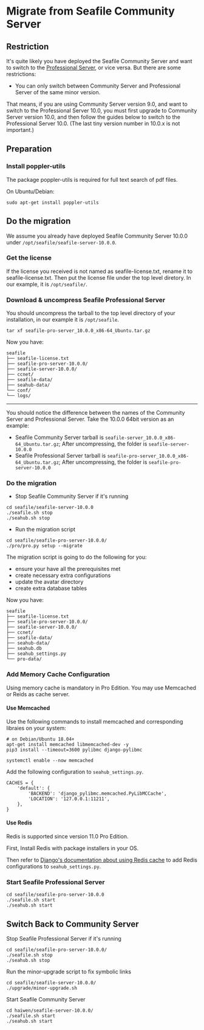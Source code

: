 # Migrate from Seafile Community Server

## Restriction

It's quite likely you have deployed the Seafile Community Server and want to switch to the [Professional Server](http://seafile.com/en/product/private_server/), or vice versa. But there are some restrictions:

* You can only switch between Community Server and Professional Server of the same minor version.

That means, if you are using Community Server version 9.0, and want to switch to the Professional Server 10.0, you must first upgrade to Community Server version 10.0, and then follow the guides below to switch to the Professional Server 10.0. (The last tiny version number in 10.0.x is not important.)

## Preparation

### Install poppler-utils

The package poppler-utils is required for full text search of pdf files.

On Ubuntu/Debian:

```
sudo apt-get install poppler-utils

```


## Do the migration

We assume you already have deployed Seafile Community Server 10.0.0 under `/opt/seafile/seafile-server-10.0.0`. 

### Get the license

If the license you received is not named as seafile-license.txt, rename it to seafile-license.txt. Then put the license file under the top level diretory. In our example, it is `/opt/seafile/`.

### Download & uncompress Seafile Professional Server

You should uncompress the tarball to the top level directory of your installation, in our example it is `/opt/seafile`.

```
tar xf seafile-pro-server_10.0.0_x86-64_Ubuntu.tar.gz

```

Now you have:

```
seafile
├── seafile-license.txt
├── seafile-pro-server-10.0.0/
├── seafile-server-10.0.0/
├── ccnet/
├── seafile-data/
├── seahub-data/
└── conf/
└── logs/

```

---

You should notice the difference between the names of the Community Server and Professional Server. Take the 10.0.0 64bit version as an example:

* Seafile Community Server tarball is `seafile-server_10.0.0_x86-64_Ubuntu.tar.gz`; After uncompressing, the folder is `seafile-server-10.0.0`
* Seafile Professional Server tarball is `seafile-pro-server_10.0.0_x86-64_Ubuntu.tar.gz`; After uncompressing, the folder is `seafile-pro-server-10.0.0`
    

### Do the migration

* Stop Seafile Community Server if it's running


```
cd seafile/seafile-server-10.0.0
./seafile.sh stop
./seahub.sh stop

```

* Run the migration script 


```
cd seafile/seafile-pro-server-10.0.0/
./pro/pro.py setup --migrate

```

The migration script is going to do the following for you:

* ensure your have all the prerequisites met
* create necessary extra configurations
* update the avatar directory
* create extra database tables

Now you have:

```
seafile
├── seafile-license.txt
├── seafile-pro-server-10.0.0/
├── seafile-server-10.0.0/
├── ccnet/
├── seafile-data/
├── seahub-data/
├── seahub.db
├── seahub_settings.py
└── pro-data/

```

### Add Memory Cache Configuration

Using memory cache is mandatory in Pro Edition. You may use Memcached or Reids as cache server.

#### Use Memcached

Use the following commands to install memcached and corresponding libraies on your system:

```
# on Debian/Ubuntu 18.04+
apt-get install memcached libmemcached-dev -y
pip3 install --timeout=3600 pylibmc django-pylibmc

systemctl enable --now memcached
```


Add the following configuration to `seahub_settings.py`.

```
CACHES = {
    'default': {
        'BACKEND': 'django_pylibmc.memcached.PyLibMCCache',
        'LOCATION': '127.0.0.1:11211',
    },
}

```

#### Use Redis

Redis is supported since version 11.0 Pro Edition.

First, Install Redis with package installers in your OS.

Then refer to [Django's documentation about using Redis cache](https://docs.djangoproject.com/en/4.2/topics/cache/#redis) to add Redis configurations to `seahub_settings.py`.

### Start Seafile Professional Server

```
cd seafile/seafile-pro-server-10.0.0
./seafile.sh start
./seahub.sh start

```

## Switch Back to Community Server

Stop Seafile Professional Server if it's running


```
cd seafile/seafile-pro-server-10.0.0/
./seafile.sh stop
./seahub.sh stop

```

Run the minor-upgrade script to fix symbolic links


```
cd seafile/seafile-server-10.0.0/
./upgrade/minor-upgrade.sh

```

Start Seafile Community Server


```
cd haiwen/seafile-server-10.0.0/
./seafile.sh start
./seahub.sh start

```

